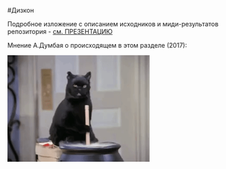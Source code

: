 #Дизкон

Подробное изложение с описанием исходников и миди-результатов репозитория - [см. ПРЕЗЕНТАЦИЮ](https://github.com/FortsAndMills/MusicGeneration/blob/master/Discon/%D0%A1%D0%BE%D0%B1%D1%80%D0%B0%D0%BD%D0%B8%D0%B5%20%D1%81%D0%BE%D1%87%D0%B8%D0%BD%D0%B5%D0%BD%D0%B8%D0%B9...%20%D0%B3%D0%BC%2C%20%D0%B1%D1%83%D0%BB%D0%B5%D0%B2%D1%8B%D1%85.pdf)

Мнение А.Думбая о происходящем в этом разделе (2017):

![alt text](https://github.com/FortsAndMills/MusicGeneration/blob/master/Discon/Opinion.gif)
